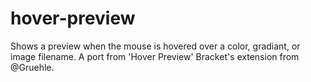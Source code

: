 # hover-preview
Shows a preview when the mouse is hovered over a color, gradiant, or image filename.  A port from 'Hover Preview' Bracket's extension from @Gruehle.
